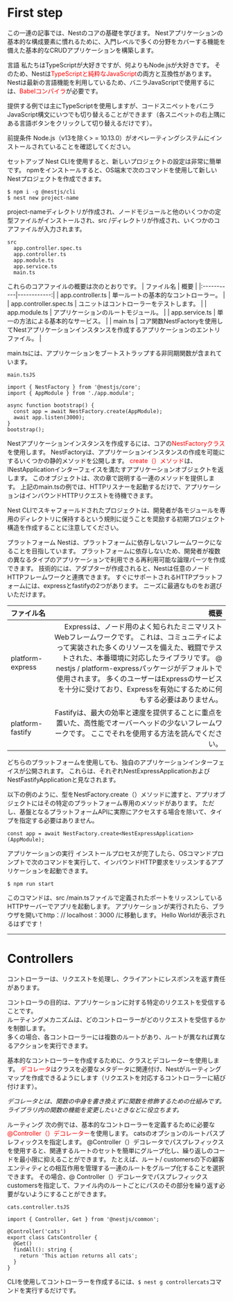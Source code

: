 # First step

この一連の記事では、Nestのコアの基礎を学びます。 Nestアプリケーションの基本的な構成要素に慣れるために、入門レベルで多くの分野をカバーする機能を備えた基本的なCRUDアプリケーションを構築します。

言語
私たちはTypeScriptが大好きですが、何よりもNode.jsが大好きです。 そのため、Nestは<span style="color: red; ">TypeScriptと純粋なJavaScript</span>の両方と互換性があります。 Nestは最新の言語機能を利用しているため、バニラJavaScriptで使用するには、<span style="color: red; ">Babelコンパイラ</span>が必要です。

提供する例では主にTypeScriptを使用しますが、コードスニペットをバニラJavaScript構文にいつでも切り替えることができます（各スニペットの右上隅にある言語ボタンをクリックして切り替えるだけです）。

前提条件
Node.js（v13を除く> = 10.13.0）がオペレーティングシステムにインストールされていることを確認してください。

セットアップ
Nest CLIを使用すると、新しいプロジェクトの設定は非常に簡単です。 npmをインストールすると、OS端末で次のコマンドを使用して新しいNestプロジェクトを作成できます。

```
$ npm i -g @nestjs/cli
$ nest new project-name
```

project-nameディレクトリが作成され、ノードモジュールと他のいくつかの定型ファイルがインストールされ、src /ディレクトリが作成され、いくつかのコアファイルが入力されます。
```
src
  app.controller.spec.ts
  app.controller.ts
  app.module.ts
  app.service.ts
  main.ts
```

これらのコアファイルの概要は次のとおりです。
| ファイル名 | 概要 |
|:-----------|------------:|
| app.controller.ts | 単一ルートの基本的なコントローラー。 |
| app.controller.spec.ts | ユニットはコントローラーをテストします。 |
| app.module.ts | アプリケーションのルートモジュール。 |
| app.service.ts | 単一の方法による基本的なサービス。 |
| main.ts | コア関数NestFactoryを使用してNestアプリケーションインスタンスを作成するアプリケーションのエントリファイル。 |

main.tsには、アプリケーションをブートストラップする非同期関数が含まれています。
```
main.tsJS

import { NestFactory } from '@nestjs/core';
import { AppModule } from './app.module';

async function bootstrap() {
  const app = await NestFactory.create(AppModule);
  await app.listen(3000);
}
bootstrap();
```

Nestアプリケーションインスタンスを作成するには、コアの<span style="color: red; ">NestFactoryクラス</span>を使用します。 NestFactoryは、アプリケーションインスタンスの作成を可能にするいくつかの静的メソッドを公開します。 <span style="color: red; ">create（）メソッド</span>は、INestApplicationインターフェイスを満たすアプリケーションオブジェクトを返します。 このオブジェクトは、次の章で説明する一連のメソッドを提供します。 上記のmain.tsの例では、HTTPリスナーを起動するだけで、アプリケーションはインバウンドHTTPリクエストを待機できます。

Nest CLIでスキャフォールドされたプロジェクトは、開発者が各モジュールを専用のディレクトリに保持するという規則に従うことを奨励する初期プロジェクト構造を作成することに注意してください。

プラットフォーム
Nestは、プラットフォームに依存しないフレームワークになることを目指しています。 プラットフォームに依存しないため、開発者が複数の異なるタイプのアプリケーションで利用できる再利用可能な論理パーツを作成できます。 技術的には、アダプターが作成されると、Nestは任意のノードHTTPフレームワークと連携できます。 すぐにサポートされるHTTPプラットフォームには、expressとfastifyの2つがあります。 ニーズに最適なものをお選びいただけます。

| ファイル名 | 概要 |
|:-----------|------------:|
| platform-express | Expressは、ノード用のよく知られたミニマリストWebフレームワークです。 これは、コミュニティによって実装された多くのリソースを備えた、戦闘でテストされた、本番環境に対応したライブラリです。 @ nestjs / platform-expressパッケージがデフォルトで使用されます。 多くのユーザーはExpressのサービスを十分に受けており、Expressを有効にするために何もする必要はありません。 |
| platform-fastify | Fastifyは、最大の効率と速度を提供することに重点を置いた、高性能でオーバーヘッドの少ないフレームワークです。 ここでそれを使用する方法を読んでください。 |

どちらのプラットフォームを使用しても、独自のアプリケーションインターフェイスが公開されます。 これらは、それぞれNestExpressApplicationおよびNestFastifyApplicationと見なされます。

以下の例のように、型をNestFactory.create（）メソッドに渡すと、アプリオブジェクトにはその特定のプラットフォーム専用のメソッドがあります。 ただし、基盤となるプラットフォームAPIに実際にアクセスする場合を除いて、タイプを指定する必要はありません。

```
const app = await NestFactory.create<NestExpressApplication>(AppModule);
```
アプリケーションの実行
インストールプロセスが完了したら、OSコマンドプロンプトで次のコマンドを実行して、インバウンドHTTP要求をリッスンするアプリケーションを起動できます。
```
$ npm run start
```
このコマンドは、src /main.tsファイルで定義されたポートをリッスンしているHTTPサーバーでアプリを起動します。 アプリケーションが実行されたら、ブラウザを開いてhttp：// localhost：3000 /に移動します。 Hello Worldが表示されるはずです！

***

# Controllers

コントローラーは、リクエストを処理し、クライアントにレスポンスを返す責任があります。  

コントローラの目的は、アプリケーションに対する特定のリクエストを受信することです。  
ルーティングメカニズムは、どのコントローラーがどのリクエストを受信するかを制御します。    
多くの場合、各コントローラーには複数のルートがあり、ルートが異なれば異なるアクションを実行できます。

基本的なコントローラーを作成するために、クラスとデコレーターを使用します。 <span style="color: red; ">デコレータ</span>はクラスを必要なメタデータに関連付け、Nestがルーティングマップを作成できるようにします（リクエストを対応するコントローラーに結び付けます）。  

*デコレータとは、関数の中身を書き換えずに関数を修飾するための仕組みです。
ライブラリ内の関数の機能を変更したいときなどに役立ちます。*  

ルーティング
次の例では、基本的なコントローラーを定義するために必要な<span style="color: red; ">@Controller（）デコレーター</span>を使用します。 catsのオプションのルートパスプレフィックスを指定します。 @Controller（）デコレータでパスプレフィックスを使用すると、関連するルートのセットを簡単にグループ化し、繰り返しのコードを最小限に抑えることができます。 たとえば、ルート/ customersの下の顧客エンティティとの相互作用を管理する一連のルートをグループ化することを選択できます。 その場合、@ Controller（）デコレータでパスプレフィックスcustomersを指定して、ファイル内のルートごとにパスのその部分を繰り返す必要がないようにすることができます。

```
cats.controller.tsJS

import { Controller, Get } from '@nestjs/common';

@Controller('cats')
export class CatsController {
  @Get()
  findAll(): string {
    return 'This action returns all cats';
  }
}
```

CLIを使用してコントローラーを作成するには、`$ nest g controllercats`コマンドを実行するだけです。






